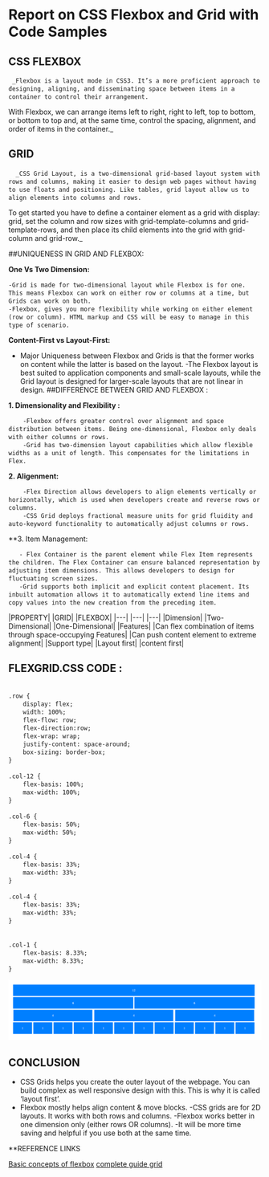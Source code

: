 # Report on CSS Flexbox and Grid with Code Samples

## CSS FLEXBOX

     _Flexbox is a layout mode in CSS3. It’s a more proficient approach to designing, aligning, and disseminating space between items in a container to control their arrangement.

With Flexbox, we can arrange items left to right, right to left, top to bottom, or bottom to top and, at the same time, control the spacing, alignment, and order of items in the container._

## GRID
      _CSS Grid Layout, is a two-dimensional grid-based layout system with rows and columns, making it easier to design web pages without having to use floats and positioning. Like tables, grid layout allow us to align elements into columns and rows.
To get started you have to define a container element as a grid with display: grid, set the column and row sizes with grid-template-columns and grid-template-rows, and then place its child elements into the grid with grid-column and grid-row._

##UNIQUENESS IN GRID AND FLEXBOX:

**One Vs Two Dimension:**

    -Grid is made for two-dimensional layout while Flexbox is for one. This means Flexbox can work on either row or columns at a time, but Grids can work on both.
    -Flexbox, gives you more flexibility while working on either element (row or column). HTML markup and CSS will be easy to manage in this type of scenario.

**Content-First vs Layout-First:**

   - Major Uniqueness between Flexbox and Grids is that the former works on content while the latter is based on the layout.
   -The Flexbox layout is best suited to application components and small-scale layouts, while the Grid layout is designed for larger-scale layouts that are not linear in design.
##DIFFERENCE BETWEEN GRID AND FLEXBOX :
     
  **1. Dimensionality and Flexibility :**
      
        -Flexbox offers greater control over alignment and space distribution between items. Being one-dimensional, Flexbox only deals with either columns or rows.
        -Grid has two-dimension layout capabilities which allow flexible widths as a unit of length. This compensates for the limitations in Flex.

**2. Aligenment:**
          
        -Flex Direction allows developers to align elements vertically or horizontally, which is used when developers create and reverse rows or columns.
        -CSS Grid deploys fractional measure units for grid fluidity and auto-keyword functionality to automatically adjust columns or rows.

**3. Item Management:
      
       - Flex Container is the parent element while Flex Item represents the children. The Flex Container can ensure balanced representation by adjusting item dimensions. This allows developers to design for fluctuating screen sizes.
       -Grid supports both implicit and explicit content placement. Its inbuilt automation allows it to automatically extend line items and copy values into the new creation from the preceding item.

  |PROPERTY|  |GRID|  |FLEXBOX|
  |---|  |---|  |---|
  |Dimension|  |Two-Dimensional|  |One-Dimensional|
  |Features|  |Can flex combination of items through space-occupying Features|  |Can push content element to extreme alignment|
  |Support type|  |Layout first|  |content first|
 
## FLEXGRID.CSS CODE :

```
  
.row {
    display: flex;
    width: 100%;
    flex-flow: row;
    flex-direction:row; 
    flex-wrap: wrap;
    justify-content: space-around;
    box-sizing: border-box;
}

.col-12 {
    flex-basis: 100%;
    max-width: 100%;
}

.col-6 {
    flex-basis: 50%;
    max-width: 50%;
}

.col-4 {
    flex-basis: 33%;
    max-width: 33%;
}

.col-4 {
    flex-basis: 33%;
    max-width: 33%;
}


.col-1 {
    flex-basis: 8.33%;
    max-width: 8.33%;
} 

```
![Flex-Grid](https://raw.githubusercontent.com/ritwickdey/sample-css-flex-grid/master/img/Flex-Grid.png)

## CONCLUSION 
   
   - CSS Grids helps you create the outer layout of the webpage. You can build complex as well responsive design with this. This is why it is called ‘layout first’.
   - Flexbox mostly helps align content & move blocks.
   -CSS grids are for 2D layouts. It works with both rows and columns.
   -Flexbox works better in one dimension only (either rows OR columns).
   -It will be more time saving and helpful if you use both at the same time.

**REFERENCE LINKS 
  
 [Basic concepts of flexbox](https://developer.mozilla.org/en-US/docs/Web/CSS/CSS_Flexible_Box_Layout/Basic_Concepts_of_Flexbox)
 [complete guide grid](https://css-tricks.com/snippets/css/complete-guide-grid/)

